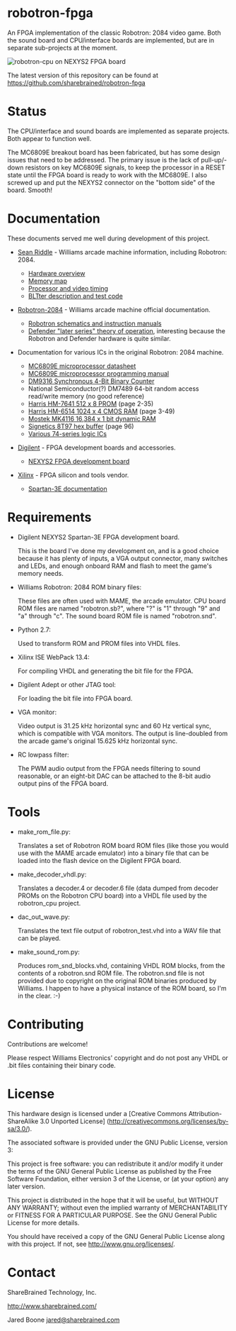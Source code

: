 robotron-fpga
=============

An FPGA implementation of the classic Robotron: 2084 video game. Both the
sound board and CPU/interface boards are implemented, but are in separate
sub-projects at the moment.

![robotron-cpu on NEXYS2 FPGA board](https://github.com/sharebrained/robotron-fpga/raw/master/doc/photo/robotron-on-nexys2.jpg)

The latest version of this repository can be found at
https://github.com/sharebrained/robotron-fpga

Status
======

The CPU/interface and sound boards are implemented as separate projects.
Both appear to function well.

The MC6809E breakout board has been fabricated, but has some design issues
that need to be addressed. The primary issue is the lack of pull-up/-down
resistors on key MC6809E signals, to keep the processor in a RESET state
until the FPGA board is ready to work with the MC6809E. I also screwed up
and put the NEXYS2 connector on the "bottom side" of the board. Smooth!

Documentation
=============

These documents served me well during development of this project.

* [Sean Riddle](http://seanriddle.com/) - Williams arcade machine information,
  including Robotron: 2084.

    * [Hardware overview](http://seanriddle.com/willhard.html)
    * [Memory map](http://seanriddle.com/memmap.gif)
    * [Processor and video timing](http://seanriddle.com/timing.html)
    * [BLTter description and test code](http://seanriddle.com/blittest.html)

* [Robotron-2084](http://www.robotron-2084.co.uk/) - Williams arcade machine
  official documentation.

    * [Robotron schematics and instruction manuals](http://www.robotron-2084.co.uk/manualsrobotron.html)
    * [Defender "later series" theory of operation](http://www.robotron-2084.co.uk/manualsdefender.html),
      interesting because the Robotron and Defender hardware is quite
      similar.
    
* Documentation for various ICs in the original Robotron: 2084 machine.

    * [MC6809E microprocessor datasheet](http://www.classiccmp.org/dunfield/r/6809e.pdf)
    * [MC6809E microprocessor programming manual](http://www.classiccmp.org/dunfield/r/6809prog.pdf)
    * [DM9316 Synchronous 4-Bit Binary Counter](http://www.ti.com/product/dm9316)
    * National Semiconductor(?) DM7489 64-bit random access read/write memory
      (no good reference)
    * [Harris HM-7641 512 x 8 PROM](http://www.bitsavers.org/pdf/harris/_dataBooks/1978_Harris_Memory_Vol1.pdf) (page 2-35)
    * [Harris HM-6514 1024 x 4 CMOS RAM](http://www.bitsavers.org/pdf/harris/_dataBooks/1978_Harris_Memory_Vol1.pdf) (page 3-49)
    * [Mostek MK4116 16,384 x 1 bit dynamic RAM](http://hardware.speccy.org/datasheet/MK4116.pdf)
    * [Signetics 8T97 hex buffer](http://www.bitsavers.org/pdf/signetics/_dataBooks/1977_Bipolar_Microprocessor.pdf) (page 96)
    * [Various 74-series logic ICs](http://www.ti.com/lsds/ti/logic/home_overview.page)
    
* [Digilent](http://www.digilentinc.com/) - FPGA development boards and
  accessories.

    * [NEXYS2 FPGA development board](http://digilentinc.com/Products/Detail.cfm?NavPath=2,400,789&Prod=NEXYS2)

* [Xilinx](http://www.xilinx.com/) - FPGA silicon and tools vendor.

    * [Spartan-3E documentation](http://www.xilinx.com/support/documentation/spartan-3e.htm)

Requirements
============

* Digilent NEXYS2 Spartan-3E FPGA development board.

    This is the board I've done my development on, and is a good choice
    because it has plenty of inputs, a VGA output connector, many switches
    and LEDs, and enough onboard RAM and flash to meet the game's memory
    needs.

* Williams Robotron: 2084 ROM binary files:

    These files are often used with MAME, the arcade emulator. CPU board
    ROM files are named "robotron.sb?", where "?" is "1" through "9" and
    "a" through "c". The sound board ROM file is named "robotron.snd".

* Python 2.7:

    Used to transform ROM and PROM files into VHDL files.

* Xilinx ISE WebPack 13.4:

    For compiling VHDL and generating the bit file for the FPGA.

* Digilent Adept or other JTAG tool:

    For loading the bit file into FPGA board.

* VGA monitor:

    Video output is 31.25 kHz horizontal sync and 60 Hz vertical sync,
    which is compatible with VGA monitors. The output is line-doubled
    from the arcade game's original 15.625 kHz horizontal sync.

* RC lowpass filter:

    The PWM audio output from the FPGA needs filtering to sound reasonable,
    or an eight-bit DAC can be attached to the 8-bit audio output pins of
    the FPGA board.

Tools
=====

* make_rom_file.py:

    Translates a set of Robotron ROM board ROM files
    (like those you would use with the MAME arcade emulator) into a
    binary file that can be loaded into the flash device on the Digilent
    FPGA board.

* make_decoder_vhdl.py:

    Translates a decoder.4 or decoder.6 file (data
    dumped from decoder PROMs on the Robotron CPU board) into a VHDL
    file used by the robotron_cpu project.

* dac_out_wave.py:

    Translates the text file output of robotron_test.vhd
    into a WAV file that can be played.

* make_sound_rom.py:

    Produces rom_snd_blocks.vhd, containing VHDL ROM
    blocks, from the contents of a robotron.snd ROM file. The
    robotron.snd file is not provided due to copyright on the original
    ROM binaries produced by Williams. I happen to have a physical
    instance of the ROM board, so I'm in the clear. :-)

Contributing
============

Contributions are welcome!

Please respect Williams Electronics' copyright and do not post any VHDL
or .bit files containing their binary code.

License
=======

This hardware design is licensed under a
[Creative Commons Attribution-ShareAlike 3.0 Unported License]
(http://creativecommons.org/licenses/by-sa/3.0/).

The associated software is provided under the GNU Public License, 
version 3:

This project is free software: you can redistribute it and/or
modify it under the terms of the GNU General Public License as
published by the Free Software Foundation, either version 3 of the
License, or (at your option) any later version.

This project is distributed in the hope that it will be useful,
but WITHOUT ANY WARRANTY; without even the implied warranty of
MERCHANTABILITY or FITNESS FOR A PARTICULAR PURPOSE. See the GNU
General Public License for more details.

You should have received a copy of the GNU General Public License
along with this project. If not, see <http://www.gnu.org/licenses/>.

Contact
=======

ShareBrained Technology, Inc.

<http://www.sharebrained.com/>

Jared Boone <jared@sharebrained.com>
